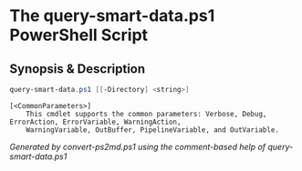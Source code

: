 # The query-smart-data.ps1 PowerShell Script

## Synopsis & Description
```powershell
query-smart-data.ps1 [[-Directory] <string>]

```

```
[<CommonParameters>]
    This cmdlet supports the common parameters: Verbose, Debug, ErrorAction, ErrorVariable, WarningAction, 
    WarningVariable, OutBuffer, PipelineVariable, and OutVariable.
```

*Generated by convert-ps2md.ps1 using the comment-based help of query-smart-data.ps1*
